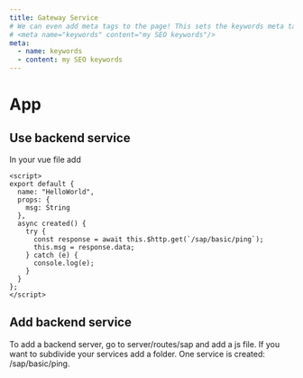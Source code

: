 ```yaml
---
title: Gateway Service
# We can even add meta tags to the page! This sets the keywords meta tag.
# <meta name="keywords" content="my SEO keywords"/>
meta:
  - name: keywords
  - content: my SEO keywords
---
```


# App

## Use backend service 

In your vue file add
``` js{8}
<script>
export default {
  name: "HelloWorld",
  props: {
    msg: String
  },
  async created() {
    try {
      const response = await this.$http.get(`/sap/basic/ping`); 
      this.msg = response.data;
    } catch (e) {
      console.log(e);
    }
  }
};
</script>
```


## Add backend service 

To add a backend server, go to server/routes/sap and add a js file. If you want to subdivide your services add a folder.
One service is created: /sap/basic/ping. 


